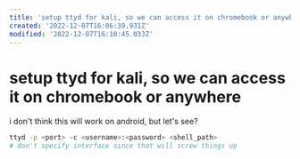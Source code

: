 ```yaml
---
title: 'setup ttyd for kali, so we can access it on chromebook or anywhere'
created: '2022-12-07T16:06:39.931Z'
modified: '2022-12-07T16:10:45.033Z'
---
```


# setup ttyd for kali, so we can access it on chromebook or anywhere

i don't think this will work on android, but let's see?

```bash
ttyd -p <port> -c <username>:<password> <shell_path>
# don't specify interface since that will screw things up
```
